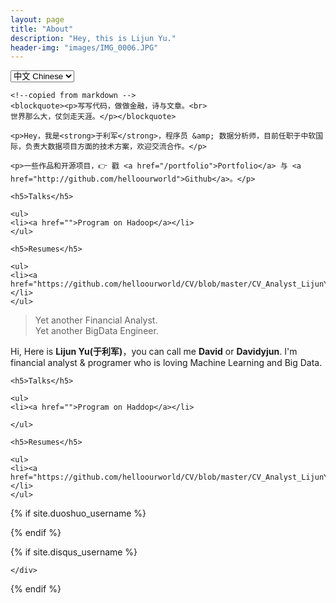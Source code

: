 ```yaml
---
layout: page
title: "About"
description: "Hey, this is Lijun Yu."
header-img: "images/IMG_0006.JPG"
---
```


<!-- Language Selector -->
<select onchange= "onLanChange(this.options[this.options.selectedIndex].value)">
    <option value="0" selected> 中文 Chinese </option>
    <option value="1"> 英文 English </option>
</select>

<!-- Chinese Version -->
<div class="zh post-container">

    <!--copied from markdown -->
    <blockquote><p>写写代码，做做金融，诗与文章。<br>
    世界那么大，仗剑走天涯。</p></blockquote>

    <p>Hey，我是<strong>于利军</strong>，程序员 &amp; 数据分析师，目前任职于中软国际，负责大数据项目方面的技术方案，欢迎交流合作。</p>

    <p>一些作品和开源项目，👉 戳 <a href="/portfolio">Portfolio</a> 与 <a href="http://github.com/helloourworld">Github</a>。</p>

    <h5>Talks</h5>

    <ul>
    <li><a href="">Program on Hadoop</a></li>
    </ul>

    <h5>Resumes</h5>

    <ul>
    <li><a href="https://github.com/helloourworld/CV/blob/master/CV_Analyst_LijunYu_cn.pdf">CV_YULIJUN_CN</a></li>
    </ul>

</div>

<!-- English Version -->
<div class="en post-container">
    <blockquote><p>Yet another Financial Analyst. <br>
    Yet another BigData Engineer.</p></blockquote>

Hi, Here is <strong>Lijun Yu(于利军)</strong>，you can call me <strong>David</strong> or <strong>Davidyjun</strong>. I'm financial analyst &amp; programer who is loving Machine Learning and Big Data.

    <h5>Talks</h5>

    <ul>
    <li><a href="">Program on Haddop</a></li>

    </ul>

    <h5>Resumes</h5>

    <ul>
    <li><a href="https://github.com/helloourworld/CV/blob/master/CV_Analyst_LijunYu_en.pdf">CV_YULIJUN_EN</a></li>
    </ul>
</div>

<!-- Handle Language Change -->
<script type="text/javascript">
    // get nodes
    var $zh = document.querySelector(".zh");
    var $en = document.querySelector(".en");
    var $select = document.querySelector("select");

    // bind hashchange event
    window.addEventListener('hashchange', _render);

    // handle render
    function _render(){
        var _hash = window.location.hash;
        // en
        if(_hash == "#en"){
            $select.selectedIndex = 1;
            $en.style.display = "block";
            $zh.style.display = "none";
        // zh by default
        }else{
            // not trigger onChange, otherwise cause a loop call.
            $select.selectedIndex = 0;
            $zh.style.display = "block";
            $en.style.display = "none";
        }
    }

    // handle select change
    function onLanChange(index){
        if(index == 0){
            window.location.hash = "#zh"
        }else{
            window.location.hash = "#en"
        }
    }

    // init
    _render();
</script>



{% if site.duoshuo_username %}
<!-- 多说评论框 start -->
<!-- 多说公共JS代码 start (一个网页只需插入一次) -->
<script type="text/javascript">
var duoshuoQuery = {short_name:"machinelearningadvance"};
    (function() {
        var ds = document.createElement('script');
        ds.type = 'text/javascript';ds.async = true;
        ds.src = (document.location.protocol == 'https:' ? 'https:' : 'http:') + '//static.duoshuo.com/embed.unstable.js';
        ds.charset = 'UTF-8';
        (document.getElementsByTagName('head')[0]
         || document.getElementsByTagName('body')[0]).appendChild(ds);
    })();
    </script>
<!-- 多说公共JS代码 end -->
<!-- 多说评论框 end -->
<!-- 多说公共JS代码 start (一个网页只需插入一次) -->
<script type="text/javascript">
var duoshuoQuery = {short_name:"machinelearningadvance"};
    (function() {
        var ds = document.createElement('script');
        ds.type = 'text/javascript';ds.async = true;
        ds.src = (document.location.protocol == 'https:' ? 'https:' : 'http:') + '//static.duoshuo.com/embed.unstable.js';
        ds.charset = 'UTF-8';
        (document.getElementsByTagName('head')[0]
         || document.getElementsByTagName('body')[0]).appendChild(ds);
    })();
    </script>
<!-- 多说公共JS代码 end -->
<!-- 多说评论框 end -->

<!-- 多说公共JS代码 start (一个网页只需插入一次) -->
<script type="text/javascript">
    // dynamic User hacking by Hux
    var _user = '{{site.duoshuo_username}}';

    // duoshuo comment query.
    var duoshuoQuery = {short_name: _user };
    (function() {
        var ds = document.createElement('script');
        ds.type = 'text/javascript';ds.async = true;
        ds.src = (document.location.protocol == 'https:' ? 'https:' : 'http:') + '//static.duoshuo.com/embed.js';
        ds.charset = 'UTF-8';
        (document.getElementsByTagName('head')[0]
         || document.getElementsByTagName('body')[0]).appendChild(ds);
    })();
</script>
<!-- 多说公共JS代码 end -->
{% endif %}


{% if site.disqus_username %}
<!-- disqus 评论框 start -->
<div class="comment">
    <div id="disqus_thread" class="disqus-thread">

    </div>
</div>
<!-- disqus 评论框 end -->

<!-- disqus 公共JS代码 start (一个网页只需插入一次) -->
<script type="text/javascript">
    /* * * CONFIGURATION VARIABLES * * */
    var disqus_shortname = "{{site.disqus_username}}";
    var disqus_identifier = "{{site.disqus_username}}/{{page.url}}";
    var disqus_url = "{{site.url}}{{page.url}}";

    (function() {
        var dsq = document.createElement('script'); dsq.type = 'text/javascript'; dsq.async = true;
        dsq.src = '//' + disqus_shortname + '.disqus.com/embed.js';
        (document.getElementsByTagName('head')[0] || document.getElementsByTagName('body')[0]).appendChild(dsq);
    })();
</script>
<!-- disqus 公共JS代码 end -->
{% endif %}
